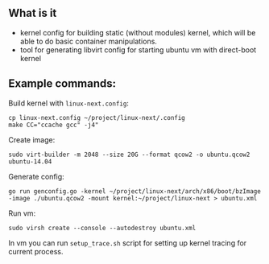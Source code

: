 ## What is it

* kernel config for building static (without modules) kernel, which will be able to do
basic container manipulations.
* tool for generating libvirt config for starting ubuntu vm with direct-boot kernel

## Example commands:

Build kernel with `linux-next.config`:
```
cp linux-next.config ~/project/linux-next/.config
make CC="ccache gcc" -j4"
```
Create image:
```
sudo virt-builder -m 2048 --size 20G --format qcow2 -o ubuntu.qcow2 ubuntu-14.04
```
Generate config:
```
go run genconfig.go -kernel ~/project/linux-next/arch/x86/boot/bzImage -image ./ubuntu.qcow2 -mount kernel:~/project/linux-next > ubuntu.xml

```
Run vm:
```
sudo virsh create --console --autodestroy ubuntu.xml
```

In vm you can run `setup_trace.sh` script for setting up kernel tracing for current
process.
